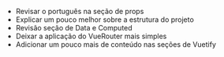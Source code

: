 - Revisar o português na seção de props
- Explicar um pouco melhor sobre a estrutura do projeto
- Revisão seção de Data e Computed
- Deixar a aplicação do VueRouter mais simples
- Adicionar um pouco mais de conteúdo nas seções de Vuetify